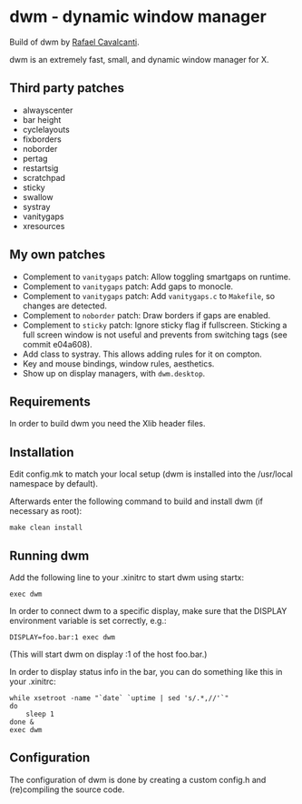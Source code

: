 # dwm - dynamic window manager

Build of dwm by [Rafael Cavalcanti](https://rafaelc.org/dev).

dwm is an extremely fast, small, and dynamic window manager for X.

## Third party patches

- alwayscenter
- bar height
- cyclelayouts
- fixborders
- noborder
- pertag
- restartsig
- scratchpad
- sticky
- swallow
- systray
- vanitygaps
- xresources

## My own patches

- Complement to `vanitygaps` patch: Allow toggling smartgaps on runtime.
- Complement to `vanitygaps` patch: Add gaps to monocle.
- Complement to `vanitygaps` patch: Add `vanitygaps.c` to `Makefile`, so changes are detected.
- Complement to `noborder` patch: Draw borders if gaps are enabled.
- Complement to `sticky` patch: Ignore sticky flag if fullscreen.
  Sticking a full screen window is not useful and prevents from switching tags (see commit e04a608).
- Add class to systray. This allows adding rules for it on compton.
- Key and mouse bindings, window rules, aesthetics.
- Show up on display managers, with `dwm.desktop`.

## Requirements

In order to build dwm you need the Xlib header files.

## Installation

Edit config.mk to match your local setup (dwm is installed into
the /usr/local namespace by default).

Afterwards enter the following command to build and install dwm (if
necessary as root):

    make clean install

## Running dwm

Add the following line to your .xinitrc to start dwm using startx:

    exec dwm

In order to connect dwm to a specific display, make sure that
the DISPLAY environment variable is set correctly, e.g.:

    DISPLAY=foo.bar:1 exec dwm

(This will start dwm on display :1 of the host foo.bar.)

In order to display status info in the bar, you can do something
like this in your .xinitrc:

    while xsetroot -name "`date` `uptime | sed 's/.*,//'`"
    do
    	sleep 1
    done &
    exec dwm

## Configuration

The configuration of dwm is done by creating a custom config.h
and (re)compiling the source code.
